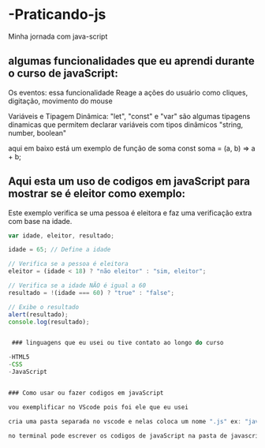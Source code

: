 # -Praticando-js
Minha jornada com java-script 
## algumas funcionalidades que eu aprendi durante o curso de javaScript:

Os eventos: essa funcionalidade Reage a ações do usuário como cliques, digitação, movimento do mouse

Variáveis e Tipagem Dinâmica: "let", "const" e "var" são algumas tipagens dinamicas que permitem declarar variáveis com tipos dinâmicos "string, number, boolean"

aqui em baixo está um exemplo de função de soma
const soma = (a, b) => a + b;


 
 ## Aqui esta um uso de codigos em javaScript para mostrar se é eleitor como exemplo:


Este exemplo verifica se uma pessoa é eleitora e faz uma verificação extra com base na idade.

```javascript
var idade, eleitor, resultado;

idade = 65; // Define a idade

// Verifica se a pessoa é eleitora
eleitor = (idade < 18) ? "não eleitor" : "sim, eleitor";

// Verifica se a idade NÃO é igual a 60
resultado = !(idade === 60) ? "true" : "false";

// Exibe o resultado
alert(resultado);
console.log(resultado);


 ### linguagens que eu usei ou tive contato ao longo do curso

-HTML5
-CSS
-JavaScript


### Como usar ou fazer codigos em javaScript

vou exemplificar no VScode pois foi ele que eu usei

cria uma pasta separada no vscode e nelas coloca um nome ".js" ex: "javascrpt.js" e caso queira testar no seu navegador cria outra pasta com ".html" "navegador.hmtl" 

no terminal pode escrever os codigos de javaScript na pasta de javascript  e html na de html

